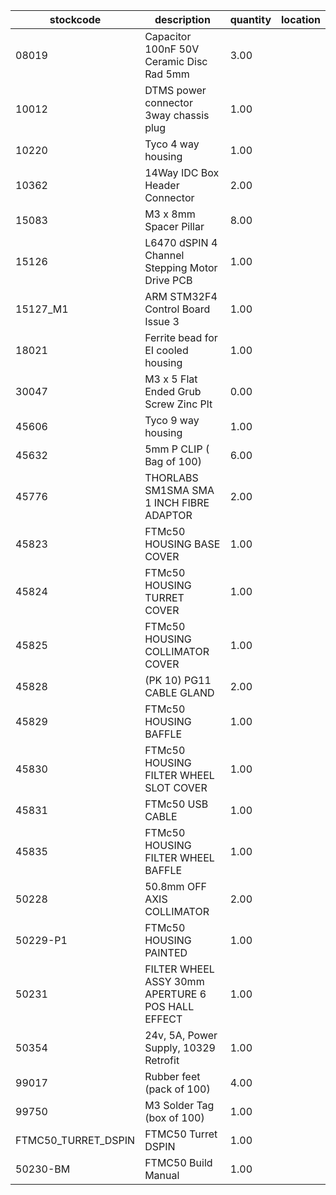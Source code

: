 |stockcode|description|quantity|location|
|---------|-----------|--------|--------|
|08019|Capacitor 100nF 50V Ceramic Disc Rad 5mm|3.00||
|10012|DTMS power connector 3way chassis plug|1.00||
|10220|Tyco 4 way housing|1.00||
|10362|14Way IDC Box Header Connector|2.00||
|15083|M3 x 8mm Spacer Pillar|8.00||
|15126|L6470 dSPIN 4 Channel Stepping Motor Drive PCB|1.00||
|15127_M1|ARM STM32F4 Control Board Issue 3|1.00||
|18021|Ferrite bead for EI cooled housing|1.00||
|30047|M3 x 5 Flat Ended Grub Screw Zinc Plt|0.00||
|45606|Tyco 9 way housing|1.00||
|45632|5mm P CLIP ( Bag of 100)|6.00||
|45776|THORLABS SM1SMA SMA 1 INCH FIBRE ADAPTOR|2.00||
|45823|FTMc50 HOUSING BASE COVER|1.00||
|45824|FTMc50 HOUSING TURRET COVER|1.00||
|45825|FTMc50 HOUSING COLLIMATOR COVER|1.00||
|45828|(PK 10) PG11 CABLE GLAND|2.00||
|45829|FTMc50 HOUSING BAFFLE|1.00||
|45830|FTMc50 HOUSING FILTER WHEEL SLOT COVER|1.00||
|45831|FTMc50 USB CABLE|1.00||
|45835|FTMc50 HOUSING FILTER WHEEL BAFFLE|1.00||
|50228|50.8mm OFF AXIS COLLIMATOR|2.00||
|50229-P1|FTMc50 HOUSING PAINTED|1.00||
|50231|FILTER WHEEL ASSY 30mm APERTURE 6 POS HALL EFFECT|1.00||
|50354|24v, 5A, Power Supply, 10329 Retrofit|1.00||
|99017|Rubber feet (pack of 100)|4.00||
|99750|M3 Solder Tag (box of 100)|1.00||
|FTMC50_TURRET_DSPIN|FTMC50 Turret DSPIN|1.00||
|50230-BM|FTMC50 Build Manual|1.00||
